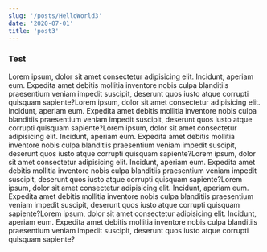 ```yaml
---
slug: '/posts/HelloWorld3'
date: '2020-07-01'
title: 'post3'
---
```


### Test

Lorem ipsum, dolor sit amet consectetur adipisicing elit. Incidunt, aperiam eum. Expedita amet debitis mollitia inventore nobis culpa blanditiis praesentium veniam impedit suscipit, deserunt quos iusto atque corrupti quisquam sapiente?Lorem ipsum, dolor sit amet consectetur adipisicing elit. Incidunt, aperiam eum. Expedita amet debitis mollitia inventore nobis culpa blanditiis praesentium veniam impedit suscipit, deserunt quos iusto atque corrupti quisquam sapiente?Lorem ipsum, dolor sit amet consectetur adipisicing elit. Incidunt, aperiam eum. Expedita amet debitis mollitia inventore nobis culpa blanditiis praesentium veniam impedit suscipit, deserunt quos iusto atque corrupti quisquam sapiente?Lorem ipsum, dolor sit amet consectetur adipisicing elit. Incidunt, aperiam eum. Expedita amet debitis mollitia inventore nobis culpa blanditiis praesentium veniam impedit suscipit, deserunt quos iusto atque corrupti quisquam sapiente?Lorem ipsum, dolor sit amet consectetur adipisicing elit. Incidunt, aperiam eum. Expedita amet debitis mollitia inventore nobis culpa blanditiis praesentium veniam impedit suscipit, deserunt quos iusto atque corrupti quisquam sapiente?Lorem ipsum, dolor sit amet consectetur adipisicing elit. Incidunt, aperiam eum. Expedita amet debitis mollitia inventore nobis culpa blanditiis praesentium veniam impedit suscipit, deserunt quos iusto atque corrupti quisquam sapiente?
